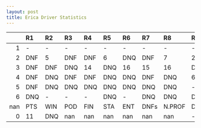 ```yaml
---
layout: post 
title: Erica Driver Statistics
--- 
```


|     | R1   | R2   | R3   | R4   | R5   | R6   | R7   | R8     | R9   | R10   | R11   | R12   | Points   | Pos   |
|----:|:-----|:-----|:-----|:-----|:-----|:-----|:-----|:-------|:-----|:------|:------|:------|:---------|:------|
|   1 | -    | -    | -    | -    | -    | -    | -    | -      | -    | -     | -     | -     | nan      | nan   |
|   2 | DNF  | 5    | DNF  | DNF  | 6    | DNQ  | DNF  | 7      | 2    | DNF   | DNF   | DNF   | nan      | nan   |
|   3 | DNF  | DNF  | DNQ  | 14   | DNQ  | 16   | 15   | 16     | DNQ  | DNQ   | DNQ   | -     | 0.0      | 28.0  |
|   4 | DNF  | DNQ  | DNF  | DNF  | DNQ  | DNQ  | DNF  | DNQ    | 6    | DNQ   | DNQ   | DNF   | nan      | nan   |
|   5 | DNF  | DNQ  | DNQ  | DNQ  | DNQ  | DNQ  | DNQ  | DNQ    | -    | -     | -     | -     | nan      | nan   |
|   6 | DNQ  | -    | -    | -    | DNQ  | -    | DNQ  | DNQ    | DNQ  | DNF   | 1     | 11    | 0.0      | 45.0  |
| nan | PTS  | WIN  | POD  | FIN  | STA  | ENT  | DNFs | N.PROF | DNQ  | %FIN  | PPR   | BST   | CHA      | RNK   |
|   0 | 11   | DNQ  | nan  | nan  | nan  | nan  | nan  | nan    | -    | DNF   | DNF   | DNF   | -        | DNF   |